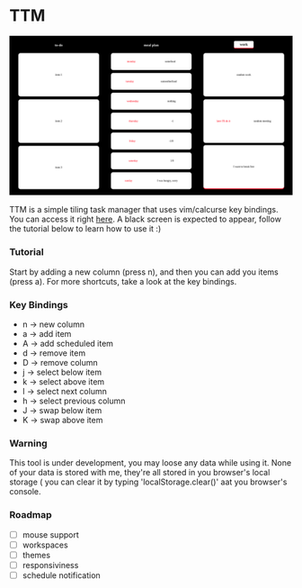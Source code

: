 # TTM

![ttm's screenshot](./media/screenshot.png)

TTM is a simple tiling task manager that uses vim/calcurse key bindings. You can access it right [here](https://owozsh.github.io/ttm/). A black screen is expected to appear, follow the tutorial below to learn how to use it :)

### Tutorial

Start by adding a new column (press n), and then you can add you items (press a). For more shortcuts, take a look at the key bindings.

### Key Bindings

- n -> new column
- a -> add item
- A -> add scheduled item
- d -> remove item
- D -> remove column
- j -> select below item
- k -> select above item
- l -> select next column
- h -> select previous column
- J -> swap below item
- K -> swap above item

### Warning

This tool is under development, you may loose any data while using it. None of your data is stored with me, they're all stored in you browser's local storage ( you can clear it by typing 'localStorage.clear()' aat you browser's console.

### Roadmap

- [ ] mouse support
- [ ] workspaces
- [ ] themes
- [ ] responsiviness
- [ ] schedule notification
